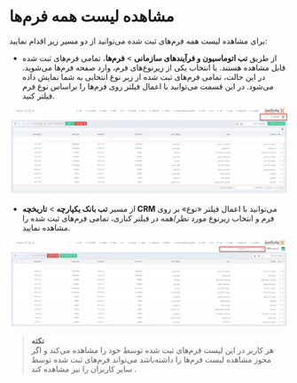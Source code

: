# مشاهده لیست همه فرم‌ها

 برای مشاهده لیست همه فرم‌های ثبت شده می‌توانید از دو مسیر زیر اقدام نمایید:<br>
- از طریق **تب اتوماسیون و فرآیندهای سازمانی** > **فرم‌ها**، تمامی فرم‌های ثبت شده قابل مشاهده هستند. با انتخاب یکی از زیرنوع‌های فرم، وارد صفحه فرم‌ها می‌شوید. در این حالت، تمامی فرم‌های ثبت شده از زیر نوع انتخابی به شما نمایش داده می‌شود. در این قسمت می‌توانید با اعمال فیلتر روی فرم‌ها را براساس نوع‌ فرم فیلتر کنید.

![مسیر اول نمایش لیست  تمامی فرم‌ها](./Images/all-form-list-method1.2.8.4.png)

- از مسیر **تب بانک یکپارچه** > **تاریخچه CRM**  می‌توانید با اعمال فیلتر «نوع» بر روی فرم و انتخاب زیرنوع مورد نظر/همه در فیلتر کناری، تمامی فرم‌های ثبت شده را مشاهده نمایید.

![مسیر دوم نمایش لیست تمامی فرم‌ها](./Images/all-form-list-method2.2.8.4.png)

> **نکته**<br>
هر کاربر در این لیست فرم‌های ثبت شده توسط خود را مشاهده می‌کند و اگر مجوز مشاهده لیست فرم‌ها را داشته‌باشد می‌تواند فرم‌های ثبت شده توسط سایر کاربران را نیز مشاهده کند .
